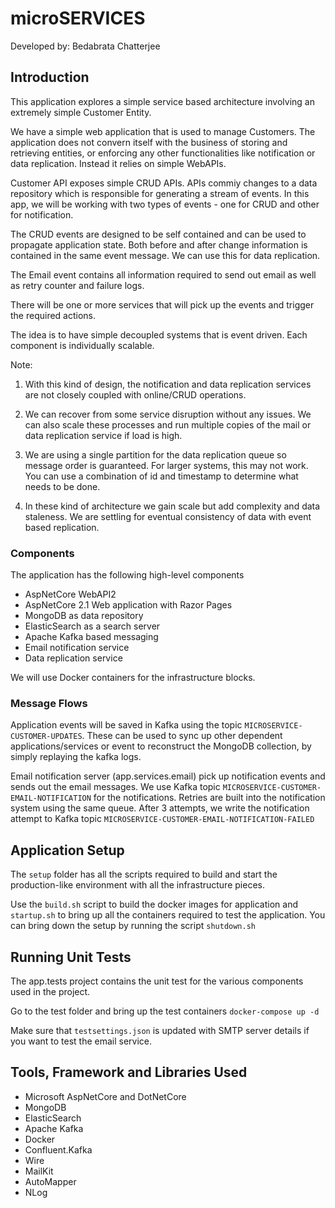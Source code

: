 # microSERVICES

Developed by: Bedabrata Chatterjee


## Introduction
This application explores a simple service based architecture involving an extremely simple Customer Entity.  

We have a simple web application that is used to manage Customers. The application does not convern itself with the business of storing and retrieving entities, or enforcing any other functionalities like notification or data replication. Instead it relies on simple WebAPIs.

Customer API exposes simple CRUD APIs. APIs commiy changes to a data repository which is responsible for generating a stream of events. In this app, we will be working with two types of events - one for CRUD and other for notification. 

The CRUD events are designed to be self contained and can be used to propagate application state. Both before and after change information is contained in the same event message. We can use this for data replication.

The Email event contains all information required to send out email as well as retry counter and failure logs.

There will be one or more services that will pick up the events and trigger the required actions. 

The idea is to have simple decoupled systems that is event driven. Each component is individually scalable.


Note: 
1. With this kind of design, the notification and data replication services are not closely coupled with online/CRUD operations. 
2. We can recover from some service disruption without any issues. We can also scale these processes and run multiple copies of the mail or data replication service if load is high. 

3. We are using a single partition for the data replication queue so message order is guaranteed. For larger systems, this may not work. You can use a combination of id and timestamp to determine what needs to be done. 

4. In these kind of architecture we gain scale but add complexity and data staleness. We are settling for eventual consistency of data with event based replication. 

### Components
The application has the following high-level components
* AspNetCore WebAPI2
* AspNetCore 2.1 Web application with Razor Pages 
* MongoDB as data repository
* ElasticSearch as a search server
* Apache Kafka based messaging 
* Email notification service
* Data replication service 

We will use Docker containers for the infrastructure blocks.

### Message Flows
Application events will be saved in Kafka using the topic `MICROSERVICE-CUSTOMER-UPDATES`. These can be used to sync up other dependent applications/services or event to reconstruct the MongoDB collection, by simply replaying the kafka logs.

Email notification server (app.services.email) pick up notification events and sends out the email messages. We use Kafka topic `MICROSERVICE-CUSTOMER-EMAIL-NOTIFICATION` for the notifications. Retries are built into the notification system using the same queue. After 3 attempts, we write the notification attempt to Kafka topic `MICROSERVICE-CUSTOMER-EMAIL-NOTIFICATION-FAILED`

## Application Setup
The `setup` folder has all the scripts required to build and start the production-like environment with all the infrastructure pieces. 

Use the `build.sh` script to build the docker images for application and `startup.sh` to bring up all the containers required to test the application. You can bring down the setup by running the script `shutdown.sh`


## Running Unit Tests 

The app.tests project contains the unit test for the various components used in the project.

Go to the test folder and bring up the test containers `docker-compose up -d`

Make sure that `testsettings.json` is updated with SMTP server details if you want to test the email service.

## Tools, Framework and Libraries Used

* Microsoft AspNetCore and DotNetCore
* MongoDB
* ElasticSearch
* Apache Kafka
* Docker
* Confluent.Kafka 
* Wire
* MailKit
* AutoMapper
* NLog
